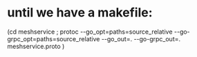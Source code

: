 # until we have a makefile:

(cd meshservice ; protoc --go_opt=paths=source_relative --go-grpc_opt=paths=source_relative  --go_out=. --go-grpc_out=. meshservice.proto )
